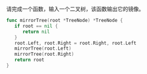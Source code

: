 请完成一个函数，输入一个二叉树，该函数输出它的镜像。

```go
func mirrorTree(root *TreeNode) *TreeNode {
   if root == nil {
      return nil
   }
   root.Left, root.Right = root.Right, root.Left
   mirrorTree(root.Left)
   mirrorTree(root.Right)
   return root
}
```

